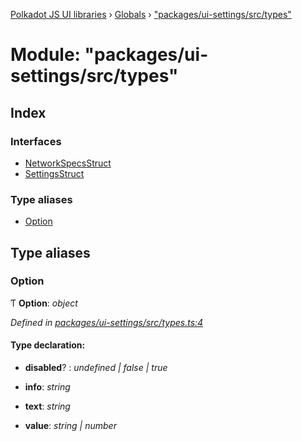 [Polkadot JS UI libraries](../README.md) › [Globals](../globals.md) › ["packages/ui-settings/src/types"](_packages_ui_settings_src_types_.md)

# Module: "packages/ui-settings/src/types"

## Index

### Interfaces

* [NetworkSpecsStruct](../interfaces/_packages_ui_settings_src_types_.networkspecsstruct.md)
* [SettingsStruct](../interfaces/_packages_ui_settings_src_types_.settingsstruct.md)

### Type aliases

* [Option](_packages_ui_settings_src_types_.md#option)

## Type aliases

###  Option

Ƭ **Option**: *object*

*Defined in [packages/ui-settings/src/types.ts:4](https://github.com/polkadot-js/ui/blob/262b8ad7/packages/ui-settings/src/types.ts#L4)*

#### Type declaration:

* **disabled**? : *undefined | false | true*

* **info**: *string*

* **text**: *string*

* **value**: *string | number*
